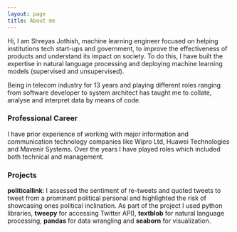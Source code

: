 ```yaml
---
layout: page
title: About me
---
```


Hi, I am Shreyas Jothish, machine learning engineer focused on helping institutions tech start-ups and government, to improve the effectiveness of products and understand its impact on society. To do this, I have built the expertise in natural language processing and deploying machine learning models (supervised and unsupervised).

Being in telecom industry for 13 years and playing different roles ranging from software developer to system architect has taught me to collate, analyse and interpret data by means of code.

### Professional Career

I have prior experience of working with major information and communication technology companies like Wipro Ltd, Huawei Technologies and Mavenir Systems. Over the years I have played roles which included both technical and management.

### Projects

**politicallink**: I assessed the sentiment of re-tweets and quoted tweets to tweet from a prominent political personal and highlighted the risk of showcasing ones political inclination.
As part of the project I used python libraries, **tweepy** for accessing Twitter API), **textblob** for natural language processing, **pandas** for data wrangling and **seaborn** for visualization.
